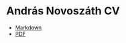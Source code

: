 # András Novoszáth CV

- [Markdown](Andras_Novoszath_CV_BDE.md)
- [PDF](Andras_Novoszath_CV_BDE.pdf)
